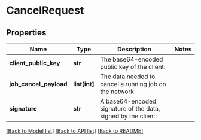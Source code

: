 # CancelRequest

## Properties
Name | Type | Description | Notes
------------ | ------------- | ------------- | -------------
**client_public_key** | **str** | The base64-encoded public key of the client: | 
**job_cancel_payload** | **list[int]** | The data needed to cancel a running job on the network | 
**signature** | **str** | A base64-encoded signature of the data, signed by the client: | 

[[Back to Model list]](../README.md#documentation-for-models) [[Back to API list]](../README.md#documentation-for-api-endpoints) [[Back to README]](../README.md)


